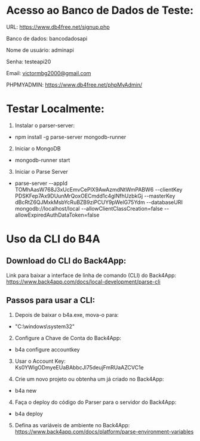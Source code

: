 # Acesso ao Banco de Dados de Teste:

URL: https://www.db4free.net/signup.php

Banco de dados: bancodadosapi

Nome de usuário: adminapi

Senha: testeapi20

Email: victormbg2000@gmail.com

PHPMYADMIN: https://www.db4free.net/phpMyAdmin/

# Testar Localmente:

1. Instalar o parser-server: 
* npm install -g parse-server mongodb-runner

2. Iniciar o MongoDB 
* mongodb-runner start

3. Iniciar o Parse Server
* parse-server --appId TOMhAasW768J3xUcEmvCePlX9AwAzmdNtWmPABW6 --clientKey PDSKFep7Ax9DUunMrQoxOECmdd1c4gINfhUzbkGj --masterKey dBcRtZ6QJMxkMsbYcRuBZB9ziPCUY9pWelG75Ydm --databaseURI mongodb://localhost/local --allowClientClassCreation=false --allowExpiredAuthDataToken=false

# Uso da CLI do B4A

## Download do CLI do Back4App:
Link para baixar a interface de linha de comando (CLI) do Back4App:
https://www.back4app.com/docs/local-development/parse-cli

## Passos para usar a CLI:
1. Depois de baixar o b4a.exe, mova-o para:
* "C:\windows\system32"

2. Configure a Chave de Conta do Back4App:
* b4a configure accountkey

3. Usar o Account Key: Ks0YWlgODmyeEUaBAbbcJl75deujFmRUaAZCVC1e

4. Crie um novo projeto ou obtenha um já criado no Back4App:
* b4a new

4. Faça o deploy do código do Parser para o servidor do Back4App:
* b4a deploy

5. Defina as variáveis de ambiente no Back4App:
https://www.back4app.com/docs/platform/parse-environment-variables
